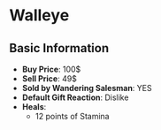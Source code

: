 # Walleye

## Basic Information

- **Buy Price**: 100$
- **Sell Price**: 49$
- **Sold by Wandering Salesman**: YES
- **Default Gift Reaction**: Dislike
- **Heals**:
  - 12 points of Stamina